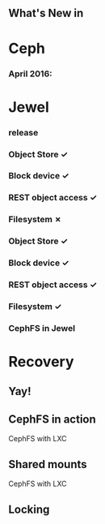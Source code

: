 ## What's New in
# Ceph


### April 2016:
# Jewel
### release


### Object Store ✓
### Block device ✓
### REST object access ✓
### Filesystem ✗


### Object Store ✓
### Block device ✓
### REST object access ✓
### Filesystem ✓


### CephFS in Jewel
# Recovery
## Yay!


## CephFS in action


<!-- .slide: data-background-iframe="http://localhost:4200/" data-background-size="contain" -->


CephFS with LXC
## Shared mounts


<!-- .slide: data-background-iframe="http://localhost:4200/" data-background-size="contain" -->


CephFS with LXC
## Locking


<!-- .slide: data-background-iframe="http://localhost:4200/" data-background-size="contain" -->
